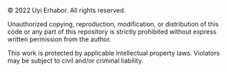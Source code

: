 © 2022 Uyi Erhabor. All rights reserved.

Unauthorized copying, reproduction, modification, or distribution of this code or any part of this repository is strictly prohibited without express written permission from the author.

This work is protected by applicable intellectual property laws. Violators may be subject to civil and/or criminal liability.
